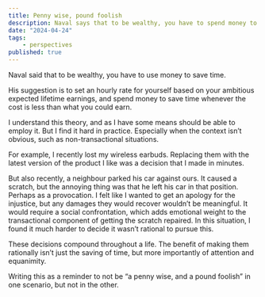 ```yaml
---
title: Penny wise, pound foolish
description: Naval says that to be wealthy, you have to spend money to save time. That's hard to do in practice.
date: "2024-04-24"
tags:
    - perspectives
published: true
---
```


Naval said that to be wealthy, you have to use money to save time.

His suggestion is to set an hourly rate for yourself based on your ambitious expected lifetime earnings, and spend money to save time whenever the cost is less than what you could earn.

I understand this theory, and as I have some means should be able to employ it. But I find it hard in practice. Especially when the context isn’t obvious, such as non-transactional situations.

For example, I recently lost my wireless earbuds. Replacing them with the latest version of the product I like was a decision that I made in minutes. 

But also recently, a neighbour parked his car against ours. It caused a scratch, but the annoying thing was that he left his car in that position. Perhaps as a provocation. I felt like I wanted to get an apology for the injustice, but any damages they would recover wouldn’t be meaningful. It would require a social confrontation, which adds emotional weight to the transactional component of getting the scratch repaired. In this situation, I found it much harder to decide it wasn’t rational to pursue this.

These decisions compound throughout a life. The benefit of making them rationally isn’t just the saving of time, but more importantly of attention and equanimity.

Writing this as a reminder to not be “a penny wise, and a pound foolish” in one scenario, but not in the other.
